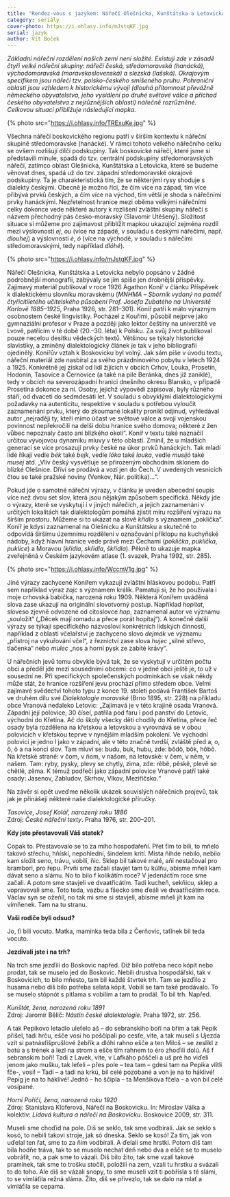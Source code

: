 ```yaml
---
title: "Rendez-vous s jazykem: Nářečí Olešnicka, Kunštátska a Letovicka"
category: seriály
cover-photo: https://i.ohlasy.info/mJstqKF.jpg
serial: jazyk
author: Vít Boček
---
```


*Základní nářeční rozdělení našich zemí není složité. Existují zde v zásadě čtyři velké nářeční skupiny: nářečí česká, středomoravská (hanácká), východomoravská (moravskoslovenská) a slezská (lašská). Okrajovým specifikem jsou nářečí tzv. polsko-českého smíšeného pruhu. Pohraniční oblasti jsou vzhledem k historickému vývoji (dlouhá přítomnost převážně německého obyvatelstva, jeho vysídlení po druhé světové válce a příchod českého obyvatelstva z nejrůznějších oblastí) nářečně rozrůzněné. Celkovou situaci přibližuje následující mapka.*

{% photo src="https://i.ohlasy.info/TRExuKe.jpg" %}

Všechna nářečí boskovického regionu patří v širším kontextu k nářeční skupině středomoravské (hanácké). V rámci tohoto velkého nářečního celku se ovšem rozlišují dílčí podskupiny. Tak boskovické nářečí, které jsme si představili minule, spadá do tzv. centrální podskupiny středomoravských nářečí, zatímco oblast Olešnicka, Kunštátska a Letovicka, které se budeme věnovat dnes, spadá už do tzv. západní středomoravské okrajové podskupiny. Ta je charakteristická tím, že se některými rysy shoduje s dialekty českými. Obecně je možno říci, že čím více na západ, tím více přibývá prvků českých, a čím více na východ, tím větší je shoda s nářečními prvky hanáckými. Nezřetelnost hranice mezi oběma velkými nářečními celky dokonce vede některé autory k rozlišení zvláštní skupiny nářečí s názvem přechodný pás česko-moravský (Slavomír Utěšený). Složitost situace si můžeme pro zajímavost přiblížit mapkou ukazující zejména rozdíl mezi výslovností *ej*, *ou* (více na západě, v souladu s českými nářečími, např. *dlouhej*) a výslovností *é*, *ó* (více na východě, v souladu s nářečími středomoravskými, tedy například *dlóhé*).
 
{% photo src="https://i.ohlasy.info/mJstqKF.jpg" %}

Nářečí Olešnicka, Kunštátska a Letovicka nebylo popsáno v žádné podrobnější monografii, zabývaly se jím spíše jen drobnější příspěvky. Zajímavý materiál publikoval v roce 1926 Agathon Koníř v článku Příspěvek k dialektickému slovníku moravskému (*ΜΝΗΜΑ – Sborník vydaný na paměť čtyřicítiletého učitelského působení Prof. Josefa Zubatého na Universitě Karlově 1885–1925*, Praha 1926, str. 281–301). Koníř patří k málo výrazným osobnostem české lingvistiky. Pocházel z Kouřimi, působil nejprve jako gymnaziální profesor v Praze a později jako lektor češtiny na univerzitě ve Lvově, patřícím v té době (20.–30. léta) k Polsku. Za svůj život publikoval pouze necelou desítku vědeckých textů. Většinou se týkaly historické slavistiky, a zmíněný dialektologický článek je tak v jeho bibliografii ojedinělý. Konířův vztah k Boskovicku byl volný. Jak sám píše v úvodu textu, nářeční materiál zde nasbíral za svého prázdninového pobytu v letech 1924 a 1925. Konkrétně jej získal od lidí žijících v obcích Crhov, Louka, Prosetín, Hodonín, Tasovice a Černovice (a také na pile Beránka, dnes již zaniklé), tedy v obcích na severozápadní hranici dnešního okresu Blansko, v případě Prosetína dokonce za ní. Osoby, jejichž výpovědi zapisoval, byly různého stáří, od dvaceti do sedmdesáti let. V souladu s obvyklými dialektologickými požadavky na autenticitu, respektive v souladu s potřebou vyloučit zaznamenání prvku, který do zkoumané lokality pronikl odjinud, vyhledával autor „nejraději ty, kteří mimo účast ve světové válce a svoji vojenskou povinnost nepřekročili na delší dobu hranice svého domova; některé z žen vůbec nepoznaly často ani blízkého okolí“. Koníř v textu také naznačil určitou vývojovou dynamiku mluvy v této oblasti. Zmínil, že u mladších generací se více prosazují prvky české na úkor prvků hanáckých. Tak mladí lidé říkají vedle *bék* také *bejk*, vedle *lóka* také *louka*, vedle *musijó* také *musej* atd. „Vliv český vysvětluje se přirozeným obchodním sklonem do blízké Olešnice. Dříví se prodává a vozí jen do Čech. V uvedených vesnicích čtou se také pražské noviny (Venkov, Nár. politika)…“.

Pokud jde o samotné nářeční výrazy, v článku je uveden abecední soupis více než dvou set slov, která jsou nějakým způsobem specifická. Někdy jde o výrazy, které se vyskytují i v jiných nářečích, a jejich zaznamenání v určitých lokalitách tak dialektologům pomáhá zjistit míru rozšíření výrazu na širším prostoru. Můžeme si to ukázat na slově *křidla* s významem „poklička“. Koníř je kdysi zaznamenal na Olešnicku a Kunštátsku a skutečně to odpovídá širšímu územnímu rozdělení v označování příklopu na kuchyňské nádoby, když hlavní hranice vede právě mezi Čechami (*poklička*, *puklička*, *puklice*) a Moravou (*křidla*, *skřidla*, *škřidla*). Pěkně to ukazuje mapka zveřejněná v Českém jazykovém atlase (1. svazek, Praha 1992, str. 285).

{% photo src="https://i.ohlasy.info/WccmV1g.jpg" %}

Jiné výrazy zachycené Konířem vykazují zvláštní hláskovou podobu. Patří sem například výraz *zajc* s významem králík. Pamatuji si, že ho používala i moje crhovská babička, narozená roku 1909. Některá Konířem uváděná slova zase ukazují na originální slovotvorný postup. Například *hopítat*, sloveso zjevně odvozené od citoslovce *hop*, zaznamenal autor ve významu „souložit“ („Děcek mají romadu a přece porát hopítaj“). A konečně další výrazy se týkají specifického názvosloví konkrétních lidských činností, například z oblasti včelařství je zachyceno slovo *dejmák* ve významu „přístroj na vykuřování včel“, z řeznictví zase slova *hujec* „silné střevo, tlačenka“ nebo *mulec* „nos a horní pysk ze zabité krávy“.

U nářečních jevů tomu obvykle bývá tak, že se vyskytují v určitém počtu obcí a předěl jde mezi sousedními obcemi: co v jedné obci ještě je, to už v sousední ne. Při specifických společenských podmínkách se však někdy může stát, že hranice rozšíření jevu prochází přímo středem obce. Velmi zajímavé svědectví tohoto typu z konce 19. století podává František Bartoš ve druhém dílu své *Dialektologie moravské* (Brno 1895, str. 228) na příkladu obce Vranová nedaleko Letovic: „Zajímavá je v této krajině osada Vranová. Západní její polovice, 30 čísel, patřila pod faru i pod panství do Letovic, východní do Křetína. Ač do školy všecky děti chodily do Křetína, přece řeč osady byla rozdělena na křetskou a letovskou a vyrovnává se v obou polovicích v křetskou teprve v nynějším mladším pokolení. Ve východní polovici je jedno l jako v západní, ale v této značně tvrdší, zvláště před a, o, ô, õ a na konci slov. Tam mluví se: budu, buk, hubu, zde: bôdô, bôk, hôbô. Na křetské straně: v čom, v ňom, v našom, na letovské: v čem, v něm, v našem. Tam: ryby, pysky, plevy se chytly, zima, zde: rêbê, pêskê, plevê se chêtlê, zêma. K témuž podřečí jako západní polovice Vranové patří také osady: Jasenov, Zabludov, Skrhov, Vlkov, Meziříčsko.“

Na závěr si opět uveďme několik ukázek souvislých nářečních projevů, tak jak je přinášejí některé naše dialektologické příručky.

*Tasovice, Josef Kolář, narozený roku 1886*  
Zdroj: *České nářeční texty*. Praha 1976, str. 200–201.

**Kdy jste přestavovali Váš statek?**

Copak to. Přestavovalo se to za mího hospodařeňí. Přet ťím to bili, to mňelo takovó střechu, hňískí, nepohlední, šindelem krití. Místa ňihde nebilo, nebilo kam složit seno, trávu, vobilí, ňic. Sklep bil takové malé, aňi nestačoval pro brambori, pro řepu. Prvňi sme začali stavjet tam tu kúlňu, abisme mňeli kam dávat seno a slámu. No to bilo f kolikátím roce? V jedenáctím roce sme začali. A potom sme stavjeli ve dvaatřicátím. Tadi kucheň, sekňicu, sklep a vopravovali sme. Toto teda, vazbu a fšecko sme ďeáli ve dvaatřicátím roce. Václav syn se ožeňíl, no tak mi sme si stavjeli, abisme mňeli jít kam na vímňenek. Tam na tu stranu.

**Vaši rodiče byli odsud?**

Jo, ťi bili vocuto. Matka, maminka teda bila z Čerňovic, taťínek bil teda vocuto.

**Jezdívali jste i na trh?**

Na trch sme jezďili do Boskovic napřed. Diž bilo potřeba neco kópit nebo prodat, tak se muselo jed do Boskovic. Nebili drustva hospodářski, tak v Boskovicích, to bilo mňesto, tam bil každé štvrtek trh. Tam se jezďilo z husama nebo diš bilo potřeba selata kópit. Vobilí se tam také prodávalo. To se muselo stópnót s pitlama s vobilím a tam to prodál. To bil trh. Napřed.

*Kunštát, žena, narozená roku 1891*  
Zdroj: Jaromír Bělič: *Nástin české dialektologie*. Praha 1972, str. 256.

A tak Pepikovo letadlo uleťelo aš – do sebranskiho boří na břím a tak Pepik přišel, tadi hrču, ešče vosi ho poščípali po cesťe, vite, a tak museli s Ujezda vzít si patnásťišprušlové žebřík a dlóhi rahno ešče a ten Miloš – se zeslíkl z botú a s trének a lezl na strom a ešče tím rahnem to éro zhoďili dolú. Aš f sebranskim boři! Tadi z Lavek, vite, v Lafkáho póščeli a uš pré ho viďeli jenom jako mušku, tak leťeli – přes pole – tea tam – gdesi tam na Pepika vlítli fče-, vosi! – Tadi – a tadi na krkú, bil celé pozobané a von je na to háklivé! Pepig je na to háklivé! Jednó – ho ščipla – ta Menšikova fčela – a von bil celé vosipané.

*Horní Poříčí, žena, narozená roku 1920*  
Zdroj: Stanislava Kloferová, Nářečí na Boskovicku. In: Miroslav Válka a kolektiv: *Lidová kultura a nářečí na Boskovicku*. Boskovice 2009, str. 311.

Museli sme choďid na pole. Diš se seklo, tak sme vodbirali. Jak se seklo s kosó, to nebili takovi stroje, jak só dneska. Seklo se kosó! Za tim, jak von uďelal ten řat, sme to za ňim vodbírali. A ďelali sme hrstki. Potom diš tam bila hodňe tráva, tak to se muselo nechat deň nebo dva a ešče se to muselo vobráťit, no, a pak sme to vázali. Diš bilo žito, tak sme vzali takové pramínek, tak sme to trošku stočili, položili na zem, vzali tu hrstku a svázali to do toho. Ale diš se vázali snopy, to sme museli vzit ti pobřísla s té slámi, to se vimláťila režná sláma. Žito, diš se přivezlo, tak se dalo na mlať a vimláťila se cepama.

